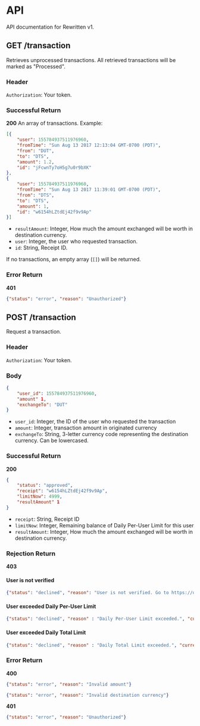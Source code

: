 # API
API documentation for Rewritten v1.

## GET /transaction
Retrieves unprocessed transactions. All retrieved transactions will be marked as "Processed".

### Header
`Authorization`: Your token.

### Successful Return
**200** An array of transactions. Example:

```json
[{
    "user": 155784937511976960,
    "fromTime": "Sun Aug 13 2017 12:13:04 GMT-0700 (PDT)",
    "from": "DUT",
    "to": "DTS",
    "amount": 1.2,
    "id": "jFcwnTy7oH5g7u0r9bXK"
},
{
    "user": 155784937511976960,
    "fromTime": "Sun Aug 13 2017 11:39:01 GMT-0700 (PDT)",
    "from": "DTS",
    "to": "DTS",
    "amount": 1,
    "id": "w6154hLZtdEj42f9v9Ap"
}]
```
* `resultAmount`: Integer, How much the amount exchanged will be worth in destination currency.
* `user`: Integer, the user who requested transaction.
* `id`: String, Receipt ID.

If no transactions, an empty array (`[]`) will be returned.

### Error Return
**401**

```json
{"status": "error", "reason": "Unauthorized"}
```

## POST /transaction
Request a transaction.

### Header
`Authorization`: Your token.

### Body
```json
{
    "user_id": 155784937511976960,
    "amount" 1,
    "exchangeTo": "DUT"
}
```

* `user_id`: Integer, the ID of the user who requested the transaction
* `amount`: Integer, transaction amount in originated currency
* `exchangeTo`: String, 3-letter currency code representing the destination currency. Can be lowercased.

### Successful Return

**200**

```json
{
    "status": "approved",
    "receipt": "w6154hLZtdEj42f9v9Ap",
    "limitNow": 4999,
    "resultAmount" 1
}
```

* `receipt`: String, Receipt ID
* `limitNow`: Integer, Remaining balance of Daily Per-User Limit for this user
* `resultAmount`: Integer, How much the amount exchanged will be worth in destination currency.

### Rejection Return

**403**

#### User is not verified
```json
{"status": "declined", "reason": "User is not verified. Go to https://discoin.disnodeteam.com/verify"}
```

#### User exceeded Daily Per-User Limit
```json
{"status": "declined", "reason" : "Daily Per-User Limit exceeded.", "currency": "DUT", "limit": 2500, "limitNow": 0}
```

#### User exceeded Daily Total Limit
```json
{"status": "declined", "reason" : "Daily Total Limit exceeded.", "currency": "DUT", "limit": 100000}
```

### Error Return

**400**
```json
{"status": "error", "reason": "Invalid amount"}
```
```json
{"status": "error", "reason": "Invalid destination currency"}
```

**401**
```json
{"status": "error", "reason": "Unauthorized"}
```
